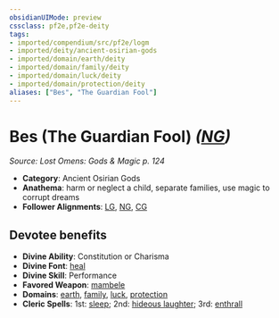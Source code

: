 ```yaml
---
obsidianUIMode: preview
cssclass: pf2e,pf2e-deity
tags:
- imported/compendium/src/pf2e/logm
- imported/deity/ancient-osirian-gods
- imported/domain/earth/deity
- imported/domain/family/deity
- imported/domain/luck/deity
- imported/domain/protection/deity
aliases: ["Bes", "The Guardian Fool"]
---
```

# Bes (The Guardian Fool) *([NG](neutral-good-b1.md))*  
*Source: Lost Omens: Gods & Magic p. 124*  

- **Category**: Ancient Osirian Gods
- **Anathema**: harm or neglect a child, separate families, use magic to corrupt dreams
- **Follower Alignments**: [LG](lawful-goo-b1.md), [NG](neutral-good-b1.md), [CG](chaotic-good-b1.md)

## Devotee benefits

- **Divine Ability**: Constitution or Charisma
- **Divine Font**: [heal](../../spells/heal.md)
- **Divine Skill**: Performance
- **Favored Weapon**: [mambele](../../equipment/items/mambele-logm.md)
- **Domains**: [earth](../domains.md#Earth), [family](../domains.md#Family), [luck](../domains.md#Luck), [protection](../domains.md#Protection)
- **Cleric Spells**: 1st: [sleep](../../spells/sleep.md); 2nd: [hideous laughter](../../spells/hideous-laughter.md); 3rd: [enthrall](../../spells/enthrall.md)